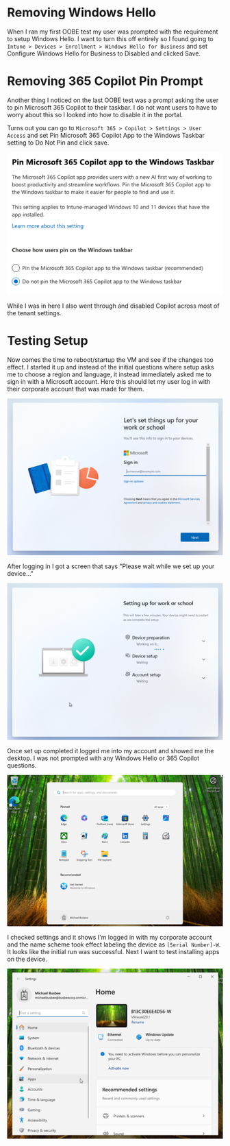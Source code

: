 # Removing Windows Hello

When I ran my first OOBE test my user was prompted with the requirement to setup Windows Hello. I want to turn this off entirely so I found going to `Intune > Devices > Enrollment > Windows Hello for Business` and set Configure Windows Hello for Business to Disabled and clicked Save.

# Removing 365 Copilot Pin Prompt

Another thing I noticed on the last OOBE test was a prompt asking the user to pin Microsoft 365 Copilot to their taskbar. I do not want users to have to worry about this so I looked into how to disable it in the portal. 

Turns out you can go to `Microsoft 365 > Copilot > Settings > User Access` and set Pin Microsoft 365 Copilot App to the Windows Taskbar setting to Do Not Pin and click save.

![Microsoft 365 Copilot taskbar pin settings](attachments/03-polishing-oobe-1.png)

While I was in here I also went through and disabled Copilot across most of the tenant settings. 

# Testing Setup

Now comes the time to reboot/startup the VM and see if the changes too effect. I started it up and instead of the initial questions where setup asks me to choose a region and language, it instead immediately asked me to sign in with a Microsoft account. Here this should let my user log in with their corporate account that was made for them.

![Windows OOBE Microsoft account sign-in screen](attachments/03-polishing-oobe-2.png)

After logging in I got a screen that says "Please wait while we set up your device..."

![Device setup progress screen](attachments/03-polishing-oobe-3.png)

Once set up completed it logged me into my account and showed me the desktop. I was not prompted with any Windows Hello or 365 Copilot questions.

![Windows desktop after successful setup](attachments/03-polishing-oobe-4.png)

I checked settings and it shows I'm logged in with my corporate account and the name scheme took effect labeling the device as `[Serial Number]-W`. It looks like the initial run was successful. Next I want to test installing apps on the device.

![Windows settings showing corporate account and device name](attachments/03-polishing-oobe-5.png)

